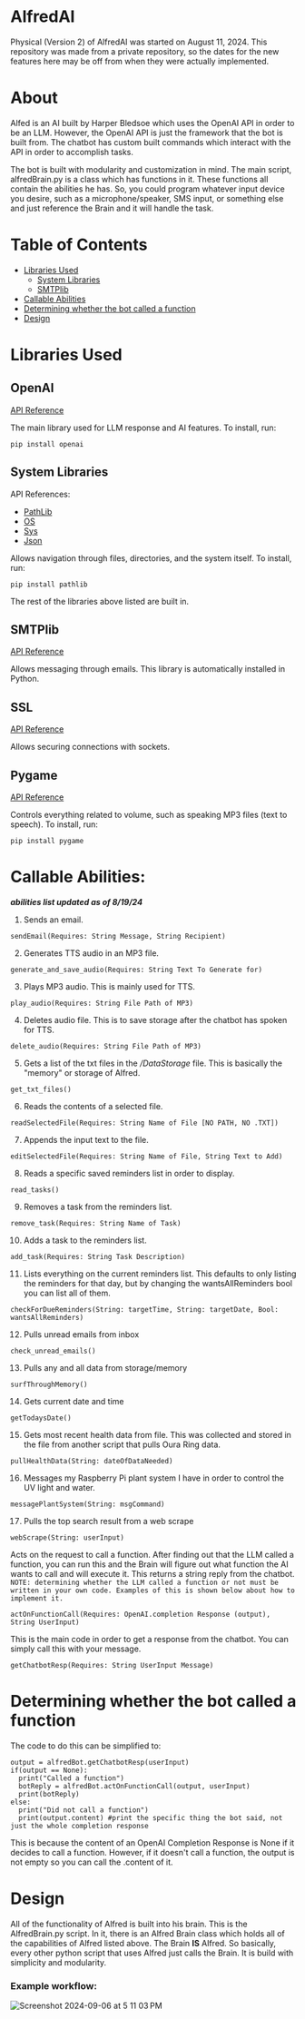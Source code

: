 # AlfredAI

Physical (Version 2) of AlfredAI was started on August 11, 2024.
This repository was made from a private repository, so the dates for the new features here may be off from when they were actually implemented.

# About

Alfed is an AI built by Harper Bledsoe which uses the OpenAI API in order to be an LLM. However, the OpenAI API is just the framework that the bot is built from. The chatbot has custom built commands which interact with the API in order to accomplish tasks.

The bot is built with modularity and customization in mind. The main script, alfredBrain.py is a class which has functions in it. These functions all contain the abilities he has. So, you could program whatever input device you desire, such as a microphone/speaker, SMS input, or something else and just reference the Brain and it will handle the task.

# Table of Contents
- [Libraries Used](#Libraries-Used)
    - [System Libraries](#system-libraries)
    - [SMTPlib](#SMTPlib)
- [Callable Abilities](#Callable-Abilities)
- [Determining whether the bot called a function](#determining-whether-the-bot-called-a-function)
- [Design](#design)
  

# Libraries Used

## OpenAI

[API Reference](https://platform.openai.com/docs/api-reference/introduction?lang=python)

The main library used for LLM response and AI features. 
To install, run:
```
pip install openai
```

## System Libraries

API References:
- [PathLib](https://docs.python.org/3/library/pathlib.html)
- [OS](https://docs.python.org/3/library/os.html)
- [Sys](https://docs.python.org/3/library/sys.html)
- [Json](https://docs.python.org/3/library/json.html)

Allows navigation through files, directories, and the system itself.
To install, run:
```
pip install pathlib
```
The rest of the libraries above listed are built in.

## SMTPlib

[API Reference](https://docs.python.org/3/library/smtplib.html)

Allows messaging through emails.
This library is automatically installed in Python.

## SSL

[API Reference](https://docs.python.org/3/library/ssl.html)

Allows securing connections with sockets.

## Pygame

[API Reference](https://www.pygame.org/docs/)

Controls everything related to volume, such as speaking MP3 files (text to speech).
To install, run:
```
pip install pygame
```


# Callable Abilities:

**_abilities list updated as of 8/19/24_**

1. Sends an email.

```
sendEmail(Requires: String Message, String Recipient)
```

2. Generates TTS audio in an MP3 file.

```
generate_and_save_audio(Requires: String Text To Generate for)
```

3. Plays MP3 audio. This is mainly used for TTS.

```
play_audio(Requires: String File Path of MP3)
```

4. Deletes audio file. This is to save storage after the chatbot has spoken for TTS.

```
delete_audio(Requires: String File Path of MP3)
```

5. Gets a list of the txt files in the _/DataStorage_ file. This is basically the "memory" or storage of Alfred.

```
get_txt_files()
```

6. Reads the contents of a selected file.

```
readSelectedFile(Requires: String Name of File [NO PATH, NO .TXT])
```

7. Appends the input text to the file.

```
editSelectedFile(Requires: String Name of File, String Text to Add)
```

8. Reads a specific saved reminders list in order to display.

```
read_tasks()
```

9. Removes a task from the reminders list.

```
remove_task(Requires: String Name of Task)
```

10. Adds a task to the reminders list.

```
add_task(Requires: String Task Description)
```

11. Lists everything on the current reminders list. This defaults to only listing the reminders for that day, but by changing the wantsAllReminders bool you can list all of them.

```
checkForDueReminders(String: targetTime, String: targetDate, Bool: wantsAllReminders)
```

12. Pulls unread emails from inbox

```
check_unread_emails()
```

13. Pulls any and all data from storage/memory

```
surfThroughMemory()
```

14. Gets current date and time

```
getTodaysDate()
```

15. Gets most recent health data from file. This was collected and stored in the file from another script that pulls Oura Ring data.

```
pullHealthData(String: dateOfDataNeeded)
```

16. Messages my Raspberry Pi plant system I have in order to control the UV light and water.

```
messagePlantSystem(String: msgCommand)
```

17. Pulls the top search result from a web scrape

```
webScrape(String: userInput)
```

Acts on the request to call a function. After finding out that the LLM called a function, you can run this and the Brain will figure out what function the AI wants to call and will execute it. This returns a string reply from the chatbot.
`NOTE: determining whether the LLM called a function or not must be written in your own code. Examples of this is shown below about how to implement it.`

```
actOnFunctionCall(Requires: OpenAI.completion Response (output), String UserInput)
```

This is the main code in order to get a response from the chatbot. You can simply call this with your message.

```
getChatbotResp(Requires: String UserInput Message)
```

# Determining whether the bot called a function

The code to do this can be simplified to:

```
output = alfredBot.getChatbotResp(userInput)
if(output == None):
  print("Called a function")
  botReply = alfredBot.actOnFunctionCall(output, userInput)
  print(botReply)
else:
  print("Did not call a function")
  print(output.content) #print the specific thing the bot said, not just the whole completion response
```

This is because the content of an OpenAI Completion Response is None if it decides to call a function. However, if it doesn't call a function, the output is not empty so you can call the .content of it.

# Design

All of the functionality of Alfred is built into his brain. This is the AlfredBrain.py script. In it, there is an Alfred Brain class which holds all of the capabilities of Alfred listed above. The Brain **IS** Alfred. So basically, every other python script that uses Alfred just calls the Brain. It is build with simplicity and modularity.

### Example workflow:

![Screenshot 2024-09-06 at 5 11 03 PM](https://github.com/user-attachments/assets/9b3af6e7-ba76-4ac3-8ec1-91bc4db23cb0)
